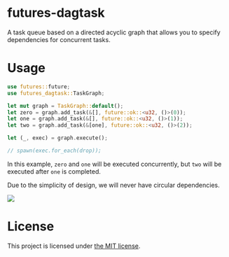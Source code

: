 # futures-dagtask

A task queue based on a directed acyclic graph
that allows you to specify dependencies for concurrent tasks.

# Usage

```rust
use futures::future;
use futures_dagtask::TaskGraph;

let mut graph = TaskGraph::default();
let zero = graph.add_task(&[], future::ok::<u32, ()>(0));
let one = graph.add_task(&[], future::ok::<u32, ()>(1));
let two = graph.add_task(&[one], future::ok::<u32, ()>(2));

let (_, exec) = graph.execute();

// spawn(exec.for_each(drop));
```

In this example, `zero` and `one` will be executed concurrently,
but `two` will be executed after `one` is completed.

Due to the simplicity of design, we will never have circular dependencies.

![](https://upload.wikimedia.org/wikipedia/commons/c/c6/Topological_Ordering.svg)

# License

This project is licensed under [the MIT license](LICENSE).

